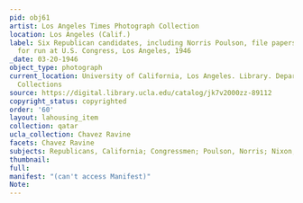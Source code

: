 ```yaml
---
pid: obj61
artist: Los Angeles Times Photograph Collection
location: Los Angeles (Calif.)
label: Six Republican candidates, including Norris Poulson, file papers to registrar
  for run at U.S. Congress, Los Angeles, 1946
_date: 03-20-1946
object_type: photograph
current_location: University of California, Los Angeles. Library. Department of Special
  Collections
source: https://digital.library.ucla.edu/catalog/jk7v2000zz-89112
copyright_status: copyrighted
order: '60'
layout: lahousing_item
collection: qatar
ucla_collection: Chavez Ravine
facets: Chavez Ravine
subjects: Republicans, California; Congressmen; Poulson, Norris; Nixon, Richard
thumbnail:
full:
manifest: "(can't access Manifest)"
Note:
---
```

